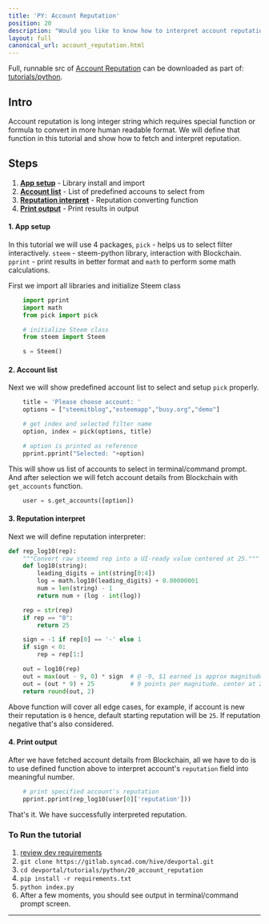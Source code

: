 ```yaml
---
title: 'PY: Account Reputation'
position: 20
description: "Would you like to know how to interpret account reputation to more human readable format, then this tutorial is for you."
layout: full
canonical_url: account_reputation.html
---              
```

<span class="fa-pull-left top-of-tutorial-repo-link"><span class="first-word">Full</span>, runnable src of [Account Reputation](https://gitlab.syncad.com/hive/devportal/-/tree/master/tutorials/python/tutorials/20_account_reputation) can be downloaded as part of: [tutorials/python](https://gitlab.syncad.com/hive/devportal/-/tree/master/tutorials/python).</span>
<br>



## Intro

Account reputation is long integer string which requires special function or formula to convert in more human readable format. We will define that function in this tutorial and show how to fetch and interpret reputation.

## Steps

1.  [**App setup**](#app-setup) - Library install and import
1.  [**Account list**](#account-list) - List of predefined accouns to select from
1.  [**Reputation interpret**](#reputation-details) - Reputation converting function
1.  [**Print output**](#print-output) - Print results in output

#### 1. App setup <a name="app-setup"></a>

In this tutorial we will use 4 packages, `pick` - helps us to select filter interactively. `steem` - steem-python library, interaction with Blockchain. `pprint` - print results in better format and `math` to perform some math calculations.

First we import all libraries and initialize Steem class

```python
    import pprint
    import math
    from pick import pick

    # initialize Steem class
    from steem import Steem

    s = Steem()
```

#### 2. Account list <a name="account-list"></a>

Next we will show predefined account list to select and setup `pick` properly.

```python
    title = 'Please choose account: '
    options = ["steemitblog","esteemapp","busy.org","demo"]

    # get index and selected filter name
    option, index = pick(options, title)

    # option is printed as reference
    pprint.pprint("Selected: "+option)
```

This will show us list of accounts to select in terminal/command prompt. And after selection we will fetch account details from Blockchain with `get_accounts` function.

```python
    user = s.get_accounts([option])
```


#### 3. Reputation interpret <a name="reputation-details"></a>

Next we will define reputation interpreter:

```python
def rep_log10(rep):
    """Convert raw steemd rep into a UI-ready value centered at 25."""
    def log10(string):
        leading_digits = int(string[0:4])
        log = math.log10(leading_digits) + 0.00000001
        num = len(string) - 1
        return num + (log - int(log))

    rep = str(rep)
    if rep == "0":
        return 25

    sign = -1 if rep[0] == '-' else 1
    if sign < 0:
        rep = rep[1:]

    out = log10(rep)
    out = max(out - 9, 0) * sign  # @ -9, $1 earned is approx magnitude 1
    out = (out * 9) + 25          # 9 points per magnitude. center at 25
    return round(out, 2)
```

Above function will cover all edge cases, for example, if account is new their reputation is `0` hence, default starting reputation will be `25`. If reputation negative that's also considered.

#### 4. Print output <a name="print-output"></a>

After we have fetched account details from Blockchain, all we have to do is to use defined function above to interpret account's `reputation` field into meaningful number.

```python
    # print specified account's reputation
    pprint.pprint(rep_log10(user[0]['reputation']))
```

That's it. We have successfully interpreted reputation.

### To Run the tutorial

1.  [review dev requirements](getting_started.html)
1.  `git clone https://gitlab.syncad.com/hive/devportal.git`
1.  `cd devportal/tutorials/python/20_account_reputation`
1.  `pip install -r requirements.txt`
1.  `python index.py`
1.  After a few moments, you should see output in terminal/command prompt screen.


---
